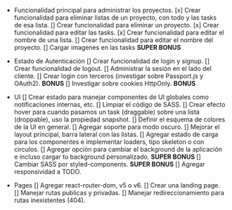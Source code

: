 - Funcionalidad principal para administrar los proyectos.
[x] Crear funcionalidad para eliminar listas de un proyecto, con todo y las tasks de esa lista.
[] Crear funcionalidad para eliminar un proyecto.
[x] Crear funcionalidad para editar las tasks.
[x] Crear funcionalidad para editar el nombre de una lista.
[] Crear funcionalidad para editar el nombre del proyecto.
[] Cargar imagenes en las tasks **SUPER BONUS**



- Estado de Autenticación
[] Crear funcionalidad de login y signup.
[] Crear funcionalidad de logout.
[] Administrar la sesión en el lado del cliente.
[] Crear login con terceros (investigar sobre Passport.js y OAuth2). **BONUS**
[] Investigar sobre cookies HttpOnly. **BONUS**



- UI
[] Crear estado para manejar componentes de UI globales como notificaciones internas, etc.
[] Limpiar el código de SASS.
[] Crear efecto hover para cuando pasamos un task (draggable) sobre una lista (droppable), uso la propiedad snapshot.
[] Definir el esquema de colores de la UI en general.
[] Agregar soporte para modo oscuro.
[] Mejorar el layout principal, barra lateral con las listas.
[] Agregar estado de carga para los componentes e implementar loaders, tipo skeleton o con circulos.
[] Agregar opción para cambiar el background de la aplicación e incluso cargar tu background personalizado. **SUPER BONUS**
[] Cambiar SASS por styled-components. **SUPER BONUS**
[] Agregar responsividad a TODO.



- Pages
[] Agregar react-router-dom, v5 o v6.
[] Crear una landing page.
[] Manejar rutas publicas y privadas.
[] Manejar redireccionamiento para rutas inexistentes (404).
